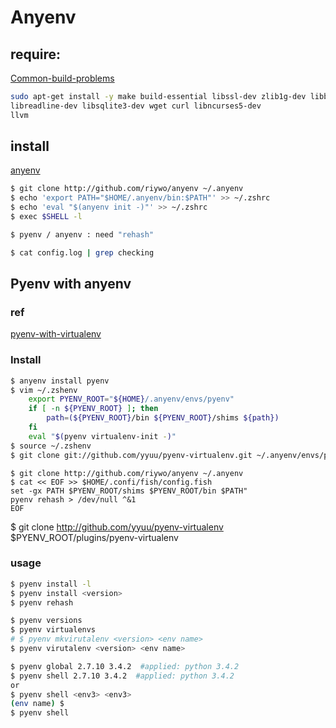 Anyenv
========================================

## require:

[Common-build-problems](https://github.com/yyuu/pyenv/wiki/Common-build-problems)

```bash
sudo apt-get install -y make build-essential libssl-dev zlib1g-dev libbz2-dev \
libreadline-dev libsqlite3-dev wget curl libncurses5-dev
llvm
```


## install

[anyenv](https://github.com/riywo/anyenv)

```bash
$ git clone http://github.com/riywo/anyenv ~/.anyenv
$ echo 'export PATH="$HOME/.anyenv/bin:$PATH"' >> ~/.zshrc
$ echo 'eval "$(anyenv init -)"' >> ~/.zshrc
$ exec $SHELL -l

$ pyenv / anyenv : need "rehash"

$ cat config.log | grep checking
```



## Pyenv with anyenv

### ref
[pyenv-with-virtualenv](Http://blog.ieknir.com/blog/pyenv-with-vritualenv/)

### Install

```bash
$ anyenv install pyenv
$ vim ~/.zshenv
    export PYENV_ROOT="${HOME}/.anyenv/envs/pyenv"
    if [ -n ${PYENV_ROOT} ]; then
        path=(${PYENV_ROOT}/bin ${PYENV_ROOT}/shims ${path})
    fi
    eval "$(pyenv virtualenv-init -)"
$ source ~/.zshenv
$ git clone git://github.com/yyuu/pyenv-virtualenv.git ~/.anyenv/envs/pyenv/plugins/pyenv-virtualenv
```


```fish
$ git clone http://github.com/riywo/anyenv ~/.anyenv
$ cat << EOF >> $HOME/.confi/fish/config.fish
set -gx PATH $PYENV_ROOT/shims $PYENV_ROOT/bin $PATH"
pyenv rehash > /dev/null ^&1
EOF
```

$ git clone http://github.com/yyuu/pyenv-virtualenv $PYENV_ROOT/plugins/pyenv-virtualenv


### usage

```bash
$ pyenv install -l
$ pyenv install <version>
$ pyenv rehash

$ pyenv versions
$ pyenv virtualenvs
# $ pyenv mkvirutalenv <version> <env name>
$ pyenv virutalenv <version> <env name>

$ pyenv global 2.7.10 3.4.2  #applied: python 3.4.2
$ pyenv shell 2.7.10 3.4.2  #applied: python 3.4.2
or
$ pyenv shell <env3> <env3>
(env name) $ 
$ pyenv shell

```

